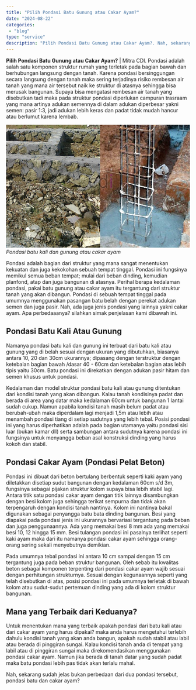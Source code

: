 ```yaml
---
title: "Pilih Pondasi Batu Gunung atau Cakar Ayam?"
date: "2024-08-22"
categories:
 - "blog"
type: "service"
description: "Pilih Pondasi Batu Gunung atau Cakar Ayam?. Nah, sekarang sudah jelas bukan perbedaan dari dua pondasi tersebut, pondasi batu dan cakar ayam?..."
---
```


**Pilih Pondasi Batu Gunung atau Cakar Ayam?** | Mitra CDI. Pondasi adalah salah satu komponen struktur rumah yang terletak pada bagian bawah dan berhubungan langsung dengan tanah. Karena pondasi bersinggungan secara langsung dengan tanah maka sering terjadinya risiko rembesan air tanah yang mana air tersebut naik ke struktur di atasnya sehingga bisa merusak bangunan. Supaya bisa mengatasi rembesan air tanah yang disebutkan tadi maka pada struktur pondasi diperlukan campuran trasraam yang mana artinya adukan semennya di dalam adukan diperbesar yakni semen: pasir 1:3, jadi adukan lebih keras dan padat tidak mudah hancur atau berlumut karena lembab.

![Pondasi batu kali dan gunung atau cakar ayam](/images/blog/cakar-ayam-vs-batu-kali.jpg)
*Pondasi batu kali dan gunung atau cakar ayam*

Pondasi adalah bagian dari struktur yang mana sangat menentukan kekuatan dan juga kekokohan sebuah tempat tinggal. Pondasi ini fungsinya memikul semua beban tempat; mulai dari beban dinding, kemudian planfond, atap dan juga bangunan di atasnya. Perihal berapa kedalaman pondasi, pakai batu gunung atau cakar ayam itu tergantung dari struktur tanah yang akan dibangun. Pondasi di sebuah tempat tinggal pada umumnya menggunakan pasangan batu belah dengan perekat adukan semen dan juga pasir. Nah, ada juga jenis pondasi yang lainnya yakni cakar ayam. Apa perbedaaanya? silahkan simak penjelasan kami dibawah ini.

 ## Pondasi Batu Kali Atau Gunung

Namanya pondasi batu kali dan gunung ini terbuat dari batu kali atau gunung yang di belah sesuai dengan ukuran yang dibutuhkan, biasanya antara 10, 20 dan 30cm ukurannya; dipasang dengan terstruktur dengan ketebalan bagian bawah /dasar 40 - 60cm dan ketebalan bagian atas lebih tipis yaitu 30cm. Batu pondasi ini direkatkan dengan adukan pasir hitam dan semen khusus untuk pondasi.

Kedalaman dan model struktur pondasi batu kali atau gunung ditentukan dari kondisi tanah yang akan dibangun. Kalau tanah kondisinya padat dan berada di area yang datar maka kedalaman 60cm untuk bangunan 1 lantai sudah cukup. Namun apabila kondisi tanah masih belum padat atau berubah-ubah maka diperdalam lagi menjadi 1,5m atau lebih atau menambah pondasi tiang di setiap sudutnya yang lebih tebal. Posisi pondasi ini yang harus diperhatikan adalah pada bagian utamanya yaitu pondasi sisi luar (bukan kamar dll) serta sambungan antara sudutnya karena pondasi ini fungsinya untuk menyangga beban asal konstruksi dinding yang harus kokoh dan stabil.

 ## Pondasi Cakar Ayam (Pondasi Pelat Beton)

Pondasi ini dibuat dari beton bertulang berbentuk seperti kaki ayam yang diletakkan disetiap sudut bangunan dengan kedalaman 60cm s/d 3m, fungsinya sebagai pijakan struktur kolom supaya bisa lebih stabil lagi. Antara titik satu pondasi cakar ayam dengan titik lainnya disambungkan dengan besi kolom juga sehingga terikat sempurna dan tidak akan terpengaruh dengan kondisi tanah nantinya. Kolom ini nantinya bakal digunakan sebagai penyangga batu bata dinding bangunan. Besi yang diapakai pada pondasi jenis ini ukurannya bervariasi tergantung pada beban dan juga penggunaannya. Ada yang memakai besi 8 mm ada yang memakai besi 10, 12 hingga 15 mm. Besi tulangan pondasi ini pasalnya terlihat seperti kaki ayam maka dari itu namanya pondasi cakar ayam sehingga orang-orang sering sekali menyebutnya demikian.

Pada umumnya tebal pondasi ini antara 10 cm sampai dengan 15 cm tergantung juga pada beban struktur bangunan. Oleh sebab itu kwalitas beton sebagai komponen terpenting dari pondasi cakar ayam wajib sesuai dengan perhitungan strukturnya. Sesuai dengan kegunaannya seperti yang telah disebutkan di atas, posisi pondasi ini pada umumnya terletak di bawah kolom atau sudut-sudut pertemuan dinding yang ada di kolom struktur bangunan.

 ## Mana yang Terbaik dari Keduanya?

Untuk menentukan mana yang terbaik apakah pondasi dari batu kali atau dari cakar ayam yang harus dipakai? maka anda harus mengetahui terlebih dahulu kondisi tanah yang akan anda bangun, apakah sudah stabil atau labil atau berada di pinggiran sungai. Kalau kondisi tanah anda di tempat yang labil atau di pinggiran sungai maka direkomendasikan menggunakan pondasi cakar ayam. Namun jika berada di tanah datar yang sudah padat maka batu pondasi lebih pas tidak akan terlalu mahal.

Nah, sekarang sudah jelas bukan perbedaan dari dua pondasi tersebut, pondasi batu dan cakar ayam?
